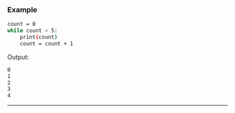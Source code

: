 ### Example 

```bash
count = 0
while count < 5:
    print(count)
    count = count + 1
```

Output:
```bash
0
1
2
3
4
```

---

